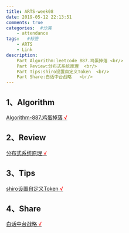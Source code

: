 ```yaml
---
title: ARTS-week08
date: 2019-05-12 22:13:51
comments: true
categories:  #分类
    - attendance
tags:   #标签
    - ARTS
    - Link
description: 
    Part Algorithm:leetcode 887.鸡蛋掉落 <br/>
    Part Review:分布式系统原理  <br/>
    Part Tips:shiro设置自定义Token  <br/>
    Part Share:白话中台战略   <br/>
---
```



1、Algorithm
-------



[Algorithm-887.鸡蛋掉落 <font color="#FF0000">&radic;</font>](/algorithm/Algorithm-887.html)

2、Review
-------
[分布式系统原理 <font color="#FF0000">&radic;</font>](/review/podc.html)

3、Tips
-------

[shiro设置自定义Token <font color="#FF0000">&radic;</font>](/tips/shiro.html)

4、Share
-------

[白话中台战略 <font color="#FF0000">&radic;</font>](/tips/zt.html)